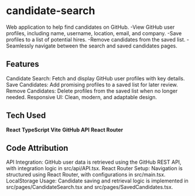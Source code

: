 # candidate-search
Web application to help find candidates on GitHub.
-View GitHub user profiles, including name, username, location, email, and company.
-Save profiles to a list of potential hires.
-Remove candidates from the saved list.
-Seamlessly navigate between the search and saved candidates pages.

## Features
Candidate Search: Fetch and display GitHub user profiles with key details.
Save Candidates: Add promising profiles to a saved list for later review.
Remove Candidates: Delete profiles from the saved list when no longer needed.
Responsive UI: Clean, modern, and adaptable design.

## Tech Used
**React**
**TypeScript**
**Vite**
**GitHub API**
**React Router**

## Code Attribution
API Integration: GitHub user data is retrieved using the GitHub REST API, with integration logic in src/api/API.tsx.
React Router Setup: Navigation is structured using React Router, with configurations in src/main.tsx.
LocalStorage Usage: Candidate saving and retrieval logic is implemented in src/pages/CandidateSearch.tsx and src/pages/SavedCandidates.tsx.
